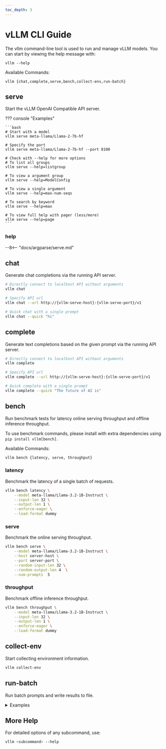 ```yaml
---
toc_depth: 3
---
```


# vLLM CLI Guide

The vllm command-line tool is used to run and manage vLLM models. You can start by viewing the help message with:

```
vllm --help
```

Available Commands:

```
vllm {chat,complete,serve,bench,collect-env,run-batch}
```

## serve

Start the vLLM OpenAI Compatible API server.

??? console "Examples"

    ```bash
    # Start with a model
    vllm serve meta-llama/Llama-2-7b-hf

    # Specify the port
    vllm serve meta-llama/Llama-2-7b-hf --port 8100

    # Check with --help for more options
    # To list all groups
    vllm serve --help=listgroup

    # To view a argument group
    vllm serve --help=ModelConfig

    # To view a single argument
    vllm serve --help=max-num-seqs

    # To search by keyword
    vllm serve --help=max

    # To view full help with pager (less/more)
    vllm serve --help=page
    ```

### help

--8<-- "docs/argparse/serve.md"

## chat

Generate chat completions via the running API server.

```bash
# Directly connect to localhost API without arguments
vllm chat

# Specify API url
vllm chat --url http://{vllm-serve-host}:{vllm-serve-port}/v1

# Quick chat with a single prompt
vllm chat --quick "hi"
```

## complete

Generate text completions based on the given prompt via the running API server.

```bash
# Directly connect to localhost API without arguments
vllm complete

# Specify API url
vllm complete --url http://{vllm-serve-host}:{vllm-serve-port}/v1

# Quick complete with a single prompt
vllm complete --quick "The future of AI is"
```

</details>

## bench

Run benchmark tests for latency online serving throughput and offline inference throughput.

To use benchmark commands, please install with extra dependencies using `pip install vllm[bench]`.

Available Commands:

```bash
vllm bench {latency, serve, throughput}
```

### latency

Benchmark the latency of a single batch of requests.

```bash
vllm bench latency \
    --model meta-llama/Llama-3.2-1B-Instruct \
    --input-len 32 \
    --output-len 1 \
    --enforce-eager \
    --load-format dummy
```

### serve

Benchmark the online serving throughput.

```bash
vllm bench serve \
    --model meta-llama/Llama-3.2-1B-Instruct \
    --host server-host \
    --port server-port \
    --random-input-len 32 \
    --random-output-len 4  \
    --num-prompts  5
```

### throughput

Benchmark offline inference throughput.

```bash
vllm bench throughput \
    --model meta-llama/Llama-3.2-1B-Instruct \
    --input-len 32 \
    --output-len 1 \
    --enforce-eager \
    --load-format dummy
```

## collect-env

Start collecting environment information.

```bash
vllm collect-env
```

## run-batch

Run batch prompts and write results to file.

<details>
<summary>Examples</summary>

```bash
# Running with a local file
vllm run-batch \
    -i offline_inference/openai_batch/openai_example_batch.jsonl \
    -o results.jsonl \
    --model meta-llama/Meta-Llama-3-8B-Instruct

# Using remote file
vllm run-batch \
    -i https://raw.githubusercontent.com/vllm-project/vllm/main/examples/offline_inference/openai_batch/openai_example_batch.jsonl \
    -o results.jsonl \
    --model meta-llama/Meta-Llama-3-8B-Instruct
```

</details>

## More Help

For detailed options of any subcommand, use:

```bash
vllm <subcommand> --help
```
